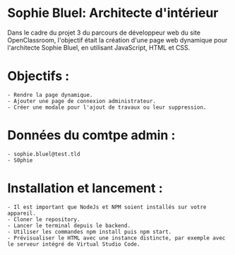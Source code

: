 # Sophie Bluel: Architecte d'intérieur

Dans le cadre du projet 3 du parcours de développeur web du site OpenClassroom, l'objectif était la création d'une page web dynamique pour l'architecte Sophie Bluel, en utilisant JavaScript, HTML et CSS.

# Objectifs :

    - Rendre la page dynamique.
    - Ajouter une page de connexion administrateur.
    - Créer une modale pour l'ajout de travaux ou leur suppression.

# Données du comtpe admin :

    - sophie.bluel@test.tld
    - S0phie

# Installation et lancement :

    - Il est important que NodeJs et NPM soient installés sur votre appareil.
    - Cloner le repository.
    - Lancer le terminal depuis le backend.
    - Utiliser les commandes npm install puis npm start.
    - Prévisualiser le HTML avec une instance distincte, par exemple avec le serveur intégré de Virtual Studio Code.